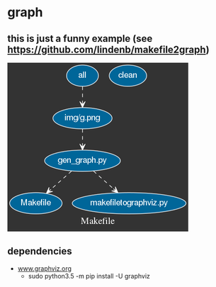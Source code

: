 # graph

## this is just a funny example (see https://github.com/lindenb/makefile2graph)
![Alt text](img/g.png?raw=true "Title")

## dependencies
- www.graphviz.org
  - sudo python3.5 -m pip install -U graphviz
